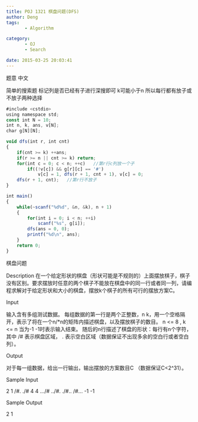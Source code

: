 ```yaml
---
title: POJ 1321 棋盘问题(DFS)
author: Deng
tags: 
       - Algorithm

category: 
       - OJ
       - Search

date: 2015-03-25 20:03:41
---
```

题意 中文

简单的搜索题 标记列是否已经有子进行深搜即可 k可能小于n 所以每行都有放子或不放子两种选择

```js 
#include <cstdio>
using namespace std;
const int N = 10;
int n, k, ans, v[N];
char g[N][N];

void dfs(int r, int cnt)
{
    if(cnt >= k) ++ans;
    if(r >= n || cnt >= k) return;
    for(int c = 0; c < n; ++c)   //第r行c列放一个子
        if((!v[c]) && g[r][c] == '#')
            v[c] = 1, dfs(r + 1, cnt + 1), v[c] = 0;
    dfs(r + 1, cnt);   //第r行不放子
}

int main()
{
    while(~scanf("%d%d", &n, &k), n + 1)
    {
        for(int i = 0; i < n; ++i)
            scanf("%s", g[i]);
        dfs(ans = 0, 0);
        printf("%d\n", ans);
    }
    return 0;
}
```

棋盘问题

Description
在一个给定形状的棋盘（形状可能是不规则的）上面摆放棋子，棋子没有区别。要求摆放时任意的两个棋子不能放在棋盘中的同一行或者同一列，请编程求解对于给定形状和大小的棋盘，摆放k个棋子的所有可行的摆放方案C。

Input

输入含有多组测试数据。
每组数据的第一行是两个正整数，n k，用一个空格隔开，表示了将在一个n/*n的矩阵内描述棋盘，以及摆放棋子的数目。 n <= 8 , k <= n
当为-1 -1时表示输入结束。
随后的n行描述了棋盘的形状：每行有n个字符，其中 /# 表示棋盘区域， . 表示空白区域（数据保证不出现多余的空白行或者空白列）。

Output

对于每一组数据，给出一行输出，输出摆放的方案数目C （数据保证C<2^31）。

Sample Input

2 1 /#. ./# 4 4 .../# ../#. ./#.. /#... -1 -1

Sample Output

2 1